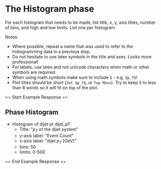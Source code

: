 # The Histogram phase

For each histogram that needs to be made, list title, x, y, axis titles, number of bins, and high and low limits. List one per histogram.

Notes:

* Where possible, repeat a name that was used to refer to the histogramming data in a previous step.
* Do not hesitate to use latex symbols in the title and axes. Looks more professional!
* For labels, use latex and not unicode characters when math or other symbols are required.
* When using math symbols make sure to include `$` - e.g. `$p_T$`!
* Plot titles should be short (`Jet $p_T$`, or `Top Mass`). Try to keep it to less than 6 words so it will fit on top of the plot.

== Start Example Response ==

## Phase Histogram

* Histogram of dijet pt dijet_pT
  * Title: "$p_T$ of the dijet system"
  * y-axis label: "Event Count"
  * x-axis label: "dijet $p_T$ [GeV]"
  * bins: 50
  * limits: 0-500

== End Example Response ==
